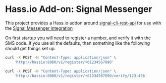 # Hass.io Add-on: Signal Messenger

This project provides a Hass.io addon around [signal-cli-rest-api](signal-cli-rest-api) for use with the [Signal Messenger integration](https://www.home-assistant.io/integrations/signal_messenger/)

On first startup you will need to register a number, and verify it with the SMS code.
If you use all the defaults, then something like the following should get things set up.

```sh
curl -X POST -H "Content-Type: application/json" \
    'http://hassio:8080/v1/register/+61234567890'

curl -X POST -H "Content-Type: application/json" \
    'http://hassio:8080/v1/register/+61234567890/verify/123-456'
```
